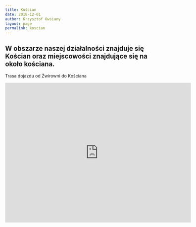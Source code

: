 ```yaml
---
title: Kościan
date: 2018-12-01
author: Krzysztof Owsiany
layout: page
permalink: koscian
---
```


## W obszarze naszej działalności znajduje się Kościan oraz miejscowości znajdujące się na około kościana.


Trasa dojazdu od Żwirowni do Kościana

<iframe src="https://www.google.com/maps/embed?pb=!1m28!1m12!1m3!1d157308.55845656013!2d16.34314992381672!3d51.97140516672586!2m3!1f0!2f0!3f0!3m2!1i1024!2i768!4f13.1!4m13!3e6!4m5!1s0x4705bf8adc87b77f%3A0x5936643443e045b!2sWolno%C5%9Bci+15%2C+64-140+W%C5%82oszakowice!3m2!1d51.925357!2d16.3558541!4m5!1s0x4705b1a9686a47a3%3A0x83b5a353accf2eaf!2sKo%C5%9Bcian%2C+64-000!3m2!1d52.081612199999995!2d16.6385474!5e0!3m2!1spl!2spl!4v1547536133787" width="600" height="450" frameborder="0" style="border:0" allowfullscreen></iframe>